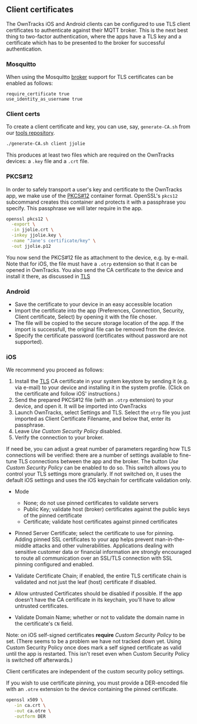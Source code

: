 ## Client certificates

The OwnTracks iOS and Android clients can be configured to use TLS client
certificates to authenticate against their MQTT broker. This is the next best
thing to two-factor authentication, where the apps have a TLS key and a
certificate which has to be presented to the broker for successful
authentication.

### Mosquitto

When using the Mosquitto [broker](../guide/broker.md) support for TLS
certificates can be enabled as follows:

```
require_certificate true
use_identity_as_username true
```

### Client certs

To create a client certificate and key, you can use, say, `generate-CA.sh` from
our [tools repository](https://github.com/owntracks/tools/tree/master/TLS).

```bash
./generate-CA.sh client jjolie
```

This produces at least two files which are required on the OwnTracks devices: a `.key` file and a `.crt` file.


### PKCS#12

In order to safely transport a user's key and certificate to the OwnTracks app,
we make use of the [PKCS#12](https://en.wikipedia.org/wiki/PKCS_12) container
format. OpenSSL's `pkcs12` subcommand creates this container and protects it
with a passphrase you specify. This passphrase we will later require in the app.

```bash
openssl pkcs12 \
  -export \
  -in jjolie.crt \
  -inkey jjolie.key \
  -name "Jane's certificate/key" \
  -out jjolie.p12
```

You now send the PKCS#12 file as attachment to the device, e.g. by e-mail. Note that for iOS, the file must have a `.otrp` extension so that it can be opened in OwnTracks.
You also send the CA certificate to the device and install it there, as discussed in [TLS](tls.md)

### Android

* Save the certificate to your device in an easy accessible location 
* Import the certificate into the app (Preferences, Connection, Security, Client certificate, Select) by opening it with the file choser. 
* The file will be copied to the secure storage location of the app. If the import is successfull, the original file can be removed from the device. 
* Specify the certificate password (certificates without password are not supported). 


### iOS

We recommend you proceed as follows:

1. Install the [TLS](tls.md) CA certificate in your system keystore by sending it (e.g. via e-mail) to your device and installing it in the system profile. (Click on the certificate and follow iOS' instructions.)
2. Send the prepared PKCS#12 file (with an `.otrp` extension) to your device, and open it. It will be imported into OwnTracks
3. Launch OwnTracks, select Settings and TLS. Select the `otrp` file you just imported as Client Certificate Filename, and below that, enter its passphrase.
4. Leave _Use Custom Security Policy_ disabled.
5. Verify the connection to your broker.

If need be, you can adjust a great number of parameters regarding how TLS connections will be verified: there are a number of settings available to fine-tune TLS connections between the app and the broker. The button _Use Custom Security Policy_ can be enabled to do so. This switch allows you to control your TLS settings more granularly. If not switched on, it uses the default iOS settings and uses the iOS keychain for certificate validation only.

* Mode
    - None; do not use pinned certificates to validate servers
    - Public Key; validate host (broker) certificates against the public keys of the pinned certificate
    - Certificate; validate host certificates against pinned certificates
* Pinned Server Certificate; select the certificate to use for pinning. Adding pinned SSL certificates to your app helps prevent man-in-the-middle attacks and other vulnerabilities. Applications dealing with sensitive customer data or financial information are strongly encouraged to route all communication over an SSL/TLS connection with SSL pinning configured and enabled.

* Validate Certificate Chain; if enabled, the entire TLS certificate chain is validated and not just the leaf (host) certificate if disabled.
* Allow untrusted Certificates should be disabled if possible. If the app doesn't have the CA certificate in its keychain, you'll have to allow untrusted certificates.
* Validate Domain Name; whether or not to validate the domain name in the certificate's `CN` field.

Note: on iOS self-signed certificates **require** _Custom Security Policy_ to be set. (There seems to be a problem we have not tracked down yet. Using Custom Security Policy once does mark a self signed certificate as valid until the app is restarted. This isn't reset even when Custom Security Policy is switched off afterwards.)

Client certificates are independent of the custom security policy settings.

If you wish to use certificate pinning, you must provide a DER-encoded file with an `.otre` extension to the device containing the pinned certificate.

```bash
openssl x509 \
   -in ca.crt \
   -out ca.otre \
   -outform DER
```

